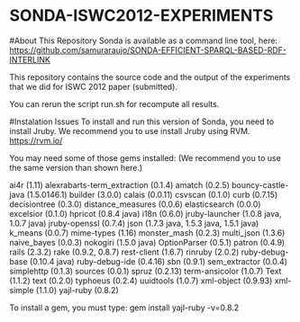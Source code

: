 SONDA-ISWC2012-EXPERIMENTS
==========================================
#About This Repository
Sonda is available as a command line tool, here:
https://github.com/samuraraujo/SONDA-EFFICIENT-SPARQL-BASED-RDF-INTERLINK

This repository contains the source code and the output of the experiments that we did for ISWC 2012 paper (submitted).

You can rerun the script run.sh for recompute all results.

#Instalation Issues
To install and run this version of Sonda, you need to install Jruby. We recommend you to use install Jruby using RVM.
https://rvm.io/

You may need some of those gems installed:
(We recommend you to use the same version than shown here.)

ai4r (1.11)
alexrabarts-term_extraction (0.1.4)
amatch (0.2.5)
bouncy-castle-java (1.5.0146.1)
builder (3.0.0)
calais (0.0.11)
csvscan (0.1.0)
curb (0.7.15)
decisiontree (0.3.0)
distance_measures (0.0.6)
elasticsearch (0.0.0)
excelsior (0.1.0)
hpricot (0.8.4 java)
i18n (0.6.0)
jruby-launcher (1.0.8 java, 1.0.7 java)
jruby-openssl (0.7.4)
json (1.7.3 java, 1.5.3 java, 1.5.1 java)
k_means (0.0.7)
mime-types (1.16)
monster_mash (0.2.3)
multi_json (1.3.6)
naive_bayes (0.0.3)
nokogiri (1.5.0 java)
OptionParser (0.5.1)
patron (0.4.9)
rails (2.3.2)
rake (0.9.2, 0.8.7)
rest-client (1.6.7)
rinruby (2.0.2)
ruby-debug-base (0.10.4 java)
ruby-debug-ide (0.4.16)
sbn (0.9.1)
sem_extractor (0.0.4)
simplehttp (0.1.3)
sources (0.0.1)
spruz (0.2.13)
term-ansicolor (1.0.7)
Text (1.1.2)
text (0.2.0)
typhoeus (0.2.4)
uuidtools (1.0.7)
xml-object (0.9.93)
xml-simple (1.1.0)
yajl-ruby (0.8.2)

To install a gem, you must type: gem install yajl-ruby -v=0.8.2

